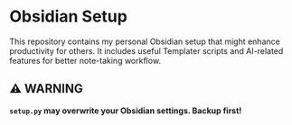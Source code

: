 # Obsidian Setup

This repository contains my personal Obsidian setup that might enhance productivity for others. It includes useful Templater scripts and AI-related features for better note-taking workflow.

## ⚠️ WARNING

**`setup.py` may overwrite your Obsidian settings. Backup first!**
